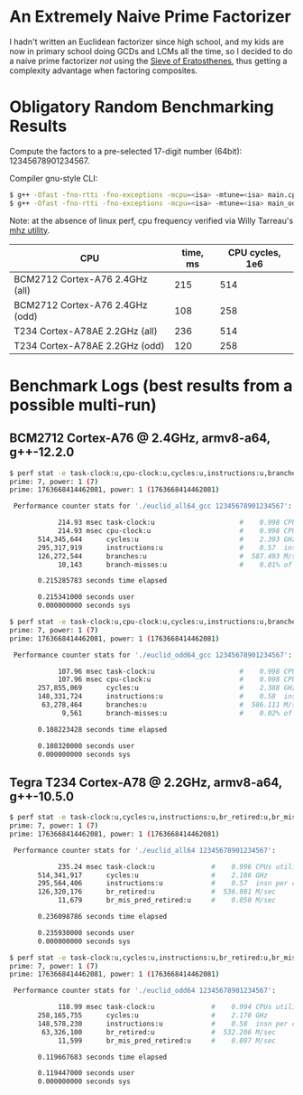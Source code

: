 An Extremely Naive Prime Factorizer
===================================

I hadn't written an Euclidean factorizer since high school, and my kids are now in primary school doing GCDs and LCMs all the time, so I decided to do a naive prime factorizer *not* using the [Sieve of Eratosthenes](https://en.wikipedia.org/wiki/Sieve_of_Eratosthenes), thus getting a complexity advantage when factoring composites.

Obligatory Random Benchmarking Results
======================================

Compute the factors to a pre-selected 17-digit number (64bit): 12345678901234567.

Compiler gnu-style CLI:

```bash
$ g++ -Ofast -fno-rtti -fno-exceptions -mcpu=<isa> -mtune=<isa> main.cpp -o euclid_all64 -DNUM_64BIT=1
$ g++ -Ofast -fno-rtti -fno-exceptions -mcpu=<isa> -mtune=<isa> main_odd.cpp -o euclid_odd64 -DNUM_64BIT=1
```

Note: at the absence of linux perf, cpu frequency verified via Willy Tarreau's [mhz utility](http://git.1wt.eu/web?p=mhz.git).

| CPU                                             | time, ms         | CPU cycles, 1e6  |
| ----------------------------------------------- | ---------------- | ---------------- |
| BCM2712 Cortex-A76 2.4GHz (all)                 | 215              | 514              |
| BCM2712 Cortex-A76 2.4GHz (odd)                 | 108              | 258              |
| T234 Cortex-A78AE 2.2GHz (all)                  | 236              | 514              |
| T234 Cortex-A78AE 2.2GHz (odd)                  | 120              | 258              |

Benchmark Logs (best results from a possible multi-run)
=======================================================

BCM2712 Cortex-A76 @ 2.4GHz, armv8-a64, g++-12.2.0
-----------------------------------------------------------------------------------

```bash
$ perf stat -e task-clock:u,cpu-clock:u,cycles:u,instructions:u,branches:u,branch-misses:u ./euclid_all64_gcc 12345678901234567
prime: 7, power: 1 (7)
prime: 1763668414462081, power: 1 (1763668414462081)

 Performance counter stats for './euclid_all64_gcc 12345678901234567':

            214.93 msec task-clock:u                     #    0.998 CPUs utilized             
            214.93 msec cpu-clock:u                      #    0.998 CPUs utilized             
       514,345,644      cycles:u                         #    2.393 GHz                       
       295,317,919      instructions:u                   #    0.57  insn per cycle            
       126,272,544      branches:u                       #  587.493 M/sec                     
            10,143      branch-misses:u                  #    0.01% of all branches           

       0.215285783 seconds time elapsed

       0.215341000 seconds user
       0.000000000 seconds sys
```

```bash
$ perf stat -e task-clock:u,cpu-clock:u,cycles:u,instructions:u,branches:u,branch-misses:u ./euclid_odd64_gcc 12345678901234567
prime: 7, power: 1 (7)
prime: 1763668414462081, power: 1 (1763668414462081)

 Performance counter stats for './euclid_odd64_gcc 12345678901234567':

            107.96 msec task-clock:u                     #    0.998 CPUs utilized             
            107.96 msec cpu-clock:u                      #    0.998 CPUs utilized             
       257,855,069      cycles:u                         #    2.388 GHz                       
       148,331,724      instructions:u                   #    0.58  insn per cycle            
        63,278,464      branches:u                       #  586.111 M/sec                     
             9,561      branch-misses:u                  #    0.02% of all branches           

       0.108223428 seconds time elapsed

       0.108320000 seconds user
       0.000000000 seconds sys
```

Tegra T234 Cortex-A78 @ 2.2GHz, armv8-a64, g++-10.5.0
-----------------------------------------------------------------------------------

```bash
$ perf stat -e task-clock:u,cycles:u,instructions:u,br_retired:u,br_mis_pred_retired:u ./euclid_all64 12345678901234567
prime: 7, power: 1 (7)
prime: 1763668414462081, power: 1 (1763668414462081)

 Performance counter stats for './euclid_all64 12345678901234567':

            235.24 msec task-clock:u              #    0.996 CPUs utilized          
       514,341,917      cycles:u                  #    2.186 GHz                    
       295,564,406      instructions:u            #    0.57  insn per cycle         
       126,320,176      br_retired:u              #  536.981 M/sec                  
            11,679      br_mis_pred_retired:u     #    0.050 M/sec                  

       0.236098786 seconds time elapsed

       0.235930000 seconds user
       0.000000000 seconds sys
```

```bash
$ perf stat -e task-clock:u,cycles:u,instructions:u,br_retired:u,br_mis_pred_retired:u ./euclid_odd64 12345678901234567
prime: 7, power: 1 (7)
prime: 1763668414462081, power: 1 (1763668414462081)

 Performance counter stats for './euclid_odd64 12345678901234567':

            118.99 msec task-clock:u              #    0.994 CPUs utilized          
       258,165,755      cycles:u                  #    2.170 GHz                    
       148,578,230      instructions:u            #    0.58  insn per cycle         
        63,326,100      br_retired:u              #  532.206 M/sec                  
            11,599      br_mis_pred_retired:u     #    0.097 M/sec                  

       0.119667683 seconds time elapsed

       0.119447000 seconds user
       0.000000000 seconds sys
```
